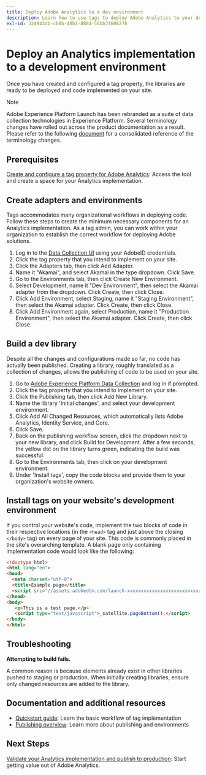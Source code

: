 ```yaml
---
title: Deploy Adobe Analytics to a dev environment
description: Learn how to use tags to deploy Adobe Analytics to your development environment.
exl-id: 324943db-cb0b-40b1-8884-56bb3f608278
---
```

# Deploy an Analytics implementation to a development environment

Once you have created and configured a tag property, the libraries are ready to be deployed and code implemented on your site.

>[!NOTE]
>Adobe Experience Platform Launch has been rebranded as a suite of data collection technologies in Experience Platform. Several terminology changes have rolled out across the product documentation as a result. Please refer to the following [document](https://experienceleague.adobe.com/docs/experience-platform/tags/term-updates.html?lang=en) for a consolidated reference of the terminology changes.

## Prerequisites

[Create and configure a tag property for Adobe Analytics](create-analytics-property.md): Access the tool and create a space for your Analytics implementation.

## Create adapters and environments

Tags accommodates many organizational workflows in deploying code. Follow these steps to create the minimum necessary components for an Analytics implementation. As a tag admin, you can work within your organization to establish the correct workflow for deploying Adobe solutions.

1. Log in to the [Data Collection UI](https://experience.adobe.com/data-collection) using your AdobeID credentials.
2. Click the tag property that you intend to implement on your site.
3. Click the Adapters tab, then click Add Adapter.
4. Name it "Akamai", and select Akamai in the type dropdown. Click Save.
5. Go to the Environments tab, then click Create New Environment.
6. Select Development, name it "Dev Environment", then select the Akamai adapter from the dropdown. Click Create, then click Close.
7. Click Add Environment, select Staging, name it "Staging Environment", then select the Akamai adapter. Click Create, then click Close.
8. Click Add Environment again, select Production, name it "Production Environment", then select the Akamai adapter. Click Create, then click Close.

## Build a dev library

Despite all the changes and configurations made so far, no code has actually been published. Creating a library, roughly translated as a collection of changes, allows the publishing of code to be used on your site.

1. Go to [Adobe Experience Platform Data Collection](https://experience.adobe.com/data-collection) and log in if prompted.
2. Click the tag property that you intend to implement on your site.
3. Click the Publishing tab, then click Add New Library.
4. Name the library 'Initial changes', and select your development environment.
5. Click Add All Changed Resources, which automatically lists Adobe Analytics, Identity Service, and Core.
6. Click Save.
7. Back on the publishing workflow screen, click the dropdown next to your new library, and click Build for Development. After a few seconds, the yellow dot on the library turns green, indicating the build was successful.
8. Go to the Environments tab, then click on your development environment.
9. Under 'Install tags', copy the code blocks and provide them to your organization's website owners.

## Install tags on your website's development environment

If you control your website's code, implement the two blocks of code in their respective locations (in the `<head>` tag and just above the closing `</body>` tag) on every page of your site. This code is commonly placed in the site's overarching template. A blank page only containing implementation code would look like the following:

```html
<!doctype html>
<html lang="en">
<head>
  <meta charset="utf-8">
  <title>Example page</title>
  <script src="//assets.adobedtm.com/launch-xxxxxxxxxxxxxxxxxxxxxxxxxxxxxxxxxx-development.min.js"></script>
</head>
<body>
   <p>This is a test page.</p>
   <script type="text/javascript">_satellite.pageBottom();</script>
</body>
</html>
```

## Troubleshooting

**Attempting to build fails.**

A common reason is because elements already exist in other libraries pushed to staging or production. When initially creating libraries, ensure only changed resources are added to the library.

## Documentation and additional resources

- [Quickstart guide](https://experienceleague.adobe.com/docs/experience-platform/tags/get-started/quick-start.html?lang=en): Learn the basic workflow of tag implementation
- [Publishing overview](https://experienceleague.adobe.com/docs/experience-platform/tags/publish/overview.html?lang=en): Learn more about publishing and environments

## Next Steps

[Validate your Analytics implementation and publish to production](validate-publish-prod.md): Start getting value out of Adobe Analytics.
